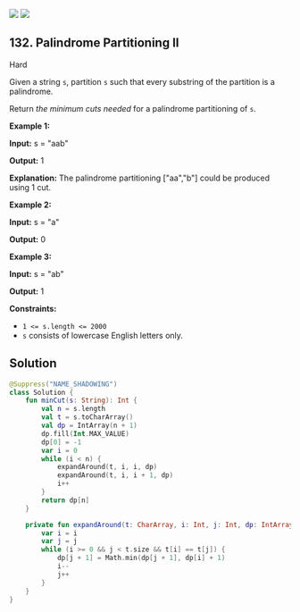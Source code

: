 [![](https://img.shields.io/github/stars/javadev/LeetCode-in-Kotlin?label=Stars&style=flat-square)](https://github.com/javadev/LeetCode-in-Kotlin)
[![](https://img.shields.io/github/forks/javadev/LeetCode-in-Kotlin?label=Fork%20me%20on%20GitHub%20&style=flat-square)](https://github.com/javadev/LeetCode-in-Kotlin/fork)

## 132\. Palindrome Partitioning II

Hard

Given a string `s`, partition `s` such that every substring of the partition is a palindrome.

Return _the minimum cuts needed_ for a palindrome partitioning of `s`.

**Example 1:**

**Input:** s = "aab"

**Output:** 1

**Explanation:** The palindrome partitioning ["aa","b"] could be produced using 1 cut.

**Example 2:**

**Input:** s = "a"

**Output:** 0

**Example 3:**

**Input:** s = "ab"

**Output:** 1

**Constraints:**

*   `1 <= s.length <= 2000`
*   `s` consists of lowercase English letters only.

## Solution

```kotlin
@Suppress("NAME_SHADOWING")
class Solution {
    fun minCut(s: String): Int {
        val n = s.length
        val t = s.toCharArray()
        val dp = IntArray(n + 1)
        dp.fill(Int.MAX_VALUE)
        dp[0] = -1
        var i = 0
        while (i < n) {
            expandAround(t, i, i, dp)
            expandAround(t, i, i + 1, dp)
            i++
        }
        return dp[n]
    }

    private fun expandAround(t: CharArray, i: Int, j: Int, dp: IntArray) {
        var i = i
        var j = j
        while (i >= 0 && j < t.size && t[i] == t[j]) {
            dp[j + 1] = Math.min(dp[j + 1], dp[i] + 1)
            i--
            j++
        }
    }
}
```